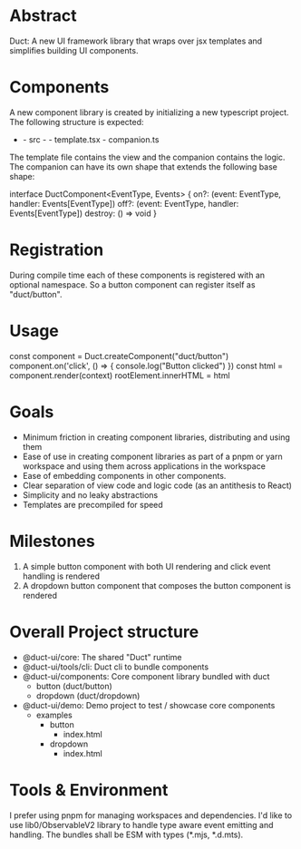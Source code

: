 # Abstract

Duct: A new UI framework library that wraps over jsx templates and simplifies building
UI components.

# Components

A new component library is created by initializing a new typescript project. The following structure is expected:

- <library-name>
  - src
    - <component-name>
      - template.tsx
      - companion.ts

The template file contains the view and the companion contains the logic. The companion
can have its own shape that extends the following base shape:

interface DuctComponent<EventType, Events> {
  on?: (event: EventType, handler: Events[EventType])
  off?: (event: EventType, handler: Events[EventType])
  destroy: () => void
}

# Registration

During compile time each of these components is registered with an optional namespace. So a button component can register itself as "duct/button".

# Usage

const component = Duct.createComponent("duct/button")
component.on('click', () => {
  console.log("Button clicked")
})
const html = component.render(context)
rootElement.innerHTML = html

# Goals

* Minimum friction in creating component libraries, distributing and using them
* Ease of use in creating component libraries as part of a pnpm or yarn workspace and using them across applications in the workspace
* Ease of embedding components in other components.
* Clear separation of view code and logic code (as an antithesis to React)
* Simplicity and no leaky abstractions
* Templates are precompiled for speed

# Milestones

1. A simple button component with both UI rendering and click event handling is rendered
2. A dropdown button component that composes the button component is rendered

# Overall Project structure

- @duct-ui/core: The shared "Duct" runtime
- @duct-ui/tools/cli: Duct cli to bundle components
- @duct-ui/components: Core component library bundled with duct
    - button (duct/button)
    - dropdown (duct/dropdown)
- @duct-ui/demo: Demo project to test / showcase core components
    - examples
      - button
        - index.html
      - dropdown
        - index.html

# Tools & Environment

I prefer using pnpm for managing workspaces and dependencies. I'd like to use lib0/ObservableV2 library to handle type aware event emitting and handling. The bundles shall be ESM with types (*.mjs, *.d.mts).